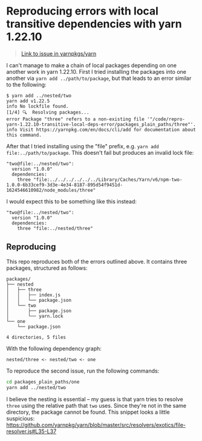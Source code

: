 # Reproducing errors with local transitive dependencies with yarn 1.22.10

> [Link to issue in yarnpkgs/yarn](https://github.com/yarnpkg/yarn/issues/8653)

I can't manage to make a chain of local packages depending on one another work in yarn 1.22.10. First I tried installing the packages into one another via `yarn add ../path/to/package`, but that leads to an error similar to the following:

```
$ yarn add ../nested/two
yarn add v1.22.5
info No lockfile found.
[1/4] 🔍  Resolving packages...
error Package "three" refers to a non-existing file '"/code/repro-yarn-1.22.10-transitive-local-deps-error/packages_plain_paths/three"'.
info Visit https://yarnpkg.com/en/docs/cli/add for documentation about this command.
```

After that I tried installing using the "file" prefix, e.g. `yarn add file:../path/to/package`. This doesn't fail but produces an invalid lock file:

```
"two@file:../nested/two":
  version "1.0.0"
  dependencies:
    three "file:../../../../../../Library/Caches/Yarn/v6/npm-two-1.0.0-6b33cef9-3d3e-4e34-8187-895d54f9451d-1624546610982/node_modules/three"
```

I would expect this to be something like this instead:

```
"two@file:../nested/two":
  version "1.0.0"
  dependencies:
    three "file:../nested/three"
```

## Reproducing

This repo reproduces both of the errors outlined above. It contains three packages, structured as follows:

```
packages/
├── nested
│   ├── three
│   │   ├── index.js
│   │   └── package.json
│   └── two
│       ├── package.json
│       └── yarn.lock
└── one
    └── package.json

4 directories, 5 files
```

With the following dependency graph:

```
nested/three <- nested/two <- one
```

To reproduce the second issue, run the following commands:

```sh
cd packages_plain_paths/one
yarn add ../nested/two
```

I believe the nesting is essential – my guess is that yarn tries to resolve `three` using the relative path that `two` uses. Since they're not in the same directory, the package cannot be found. This snippet looks a little suspicious: https://github.com/yarnpkg/yarn/blob/master/src/resolvers/exotics/file-resolver.js#L35-L37
